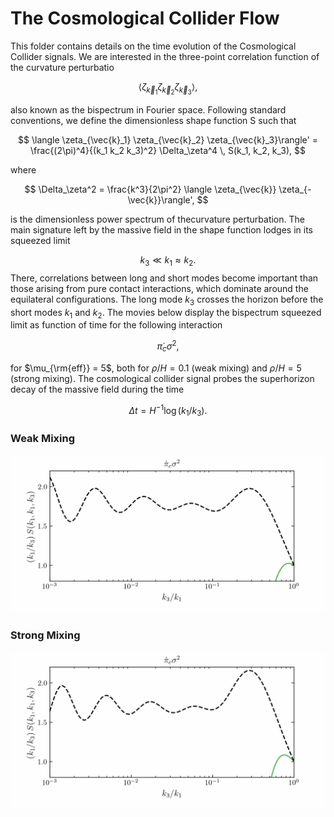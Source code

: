 # The Cosmological Collider Flow

This folder contains details on the time evolution of the Cosmological Collider signals. We are interested in the three-point correlation function of the curvature perturbatio

$$
\langle \zeta_{\vec{k}_1} \zeta_{\vec{k}_2} \zeta_{\vec{k}_3}\rangle,
$$

also known as the bispectrum in Fourier space. Following standard conventions, we define the dimensionless shape function S such that 

$$
\langle \zeta_{\vec{k}_1} \zeta_{\vec{k}_2} \zeta_{\vec{k}_3}\rangle' = \frac{(2\pi)^4}{(k_1 k_2 k_3)^2} \Delta_\zeta^4 \, S(k_1, k_2, k_3),
$$

where 

$$
\Delta_\zeta^2 = \frac{k^3}{2\pi^2} \langle \zeta_{\vec{k}} \zeta_{-\vec{k}}\rangle',
$$

is the dimensionless power spectrum of thecurvature perturbation. The main signature left by the massive field in the shape function lodges in its squeezed limit

$$
k_3 \ll k_1 \approx k_2.
$$
There, correlations between long and short modes become important than those arising from pure contact interactions, which dominate around the equilateral configurations. The long mode $k_3$ crosses the horizon before the short modes $k_1$ and $k_2$. The movies below display the bispectrum squeezed limit as function of time for the following interaction 

$$
\dot{\pi}_c \sigma^2,
$$

for $\mu_{\rm{eff}} = 5$, both for $\rho/H = 0.1$ (weak mixing) and $\rho/H = 5$ (strong mixing). The cosmological collider signal probes the superhorizon decay of the massive field during the time 

$$
\Delta t = H^{-1} \log (k_1/k_3).
$$


### Weak Mixing

<p align="center">
  <img src="CosmologicalColliderFlow_WeakMixing.gif">
</p>

### Strong Mixing

<p align="center">
  <img src="CosmologicalColliderFlow_StrongMixing.gif">
</p>
